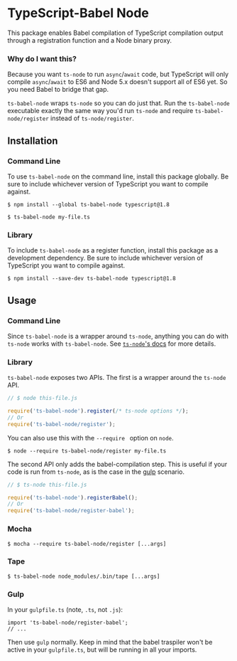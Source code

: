 # TypeScript-Babel Node

This package enables Babel compilation of TypeScript compilation output through a registration function and a Node binary proxy.

### Why do I want this?

Because you want `ts-node` to run `async`/`await` code, but TypeScript will only compile `async`/`await` to ES6 and Node 5.x doesn't support all of ES6 yet. So you need Babel to bridge that gap.

`ts-babel-node` wraps `ts-node` so you can do just that. Run the `ts-babel-node` executable exactly the same way you'd run `ts-node` and require `ts-babel-node/register` instead of `ts-node/register`.

## Installation

### Command Line

To use `ts-babel-node` on the command line, install this package globally. Be sure to include whichever version of TypeScript you want to compile against.

```
$ npm install --global ts-babel-node typescript@1.8

$ ts-babel-node my-file.ts
```

### Library

To include `ts-babel-node` as a register function, install this package as a development dependency. Be sure to include whichever version of TypeScript you want to compile against.

```
$ npm install --save-dev ts-babel-node typescript@1.8
```

## Usage

### Command Line

Since `ts-babel-node` is a wrapper around `ts-node`, anything you can do with `ts-node` works with `ts-babel-node`. See [`ts-node`'s docs](https://github.com/TypeStrong/ts-node/#usage) for more details.

### Library

`ts-babel-node` exposes two APIs. The first is a wrapper around the `ts-node` API.

```js
// $ node this-file.js

require('ts-babel-node').register(/* ts-node options */);
// Or
require('ts-babel-node/register');
```

You can also use this with the `--require ` option on `node`.

```
$ node --require ts-babel-node/register my-file.ts
```

The second API only adds the babel-compilation step. This is useful if your code is run from `ts-node`, as is the case in the [gulp](#gulp) scenario.

```js
// $ ts-node this-file.js

require('ts-babel-node').registerBabel();
// Or
require('ts-babel-node/register-babel');
```

### Mocha

```
$ mocha --require ts-babel-node/register [...args]
```

### Tape

```
$ ts-babel-node node_modules/.bin/tape [...args]
```

### Gulp

In your `gulpfile.ts` (note, `.ts`, not `.js`):

```
import 'ts-babel-node/register-babel';
// ...
```

Then use `gulp` normally. Keep in mind that the babel traspiler won't be active in your `gulpfile.ts`, but will be running in all your imports. 
